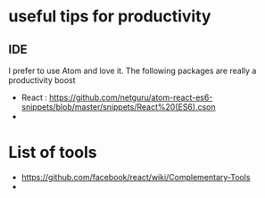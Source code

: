 # useful tips for productivity
## IDE
I prefer to use Atom and love it. The following packages are really a productivity boost
* React : https://github.com/netguru/atom-react-es6-snippets/blob/master/snippets/React%20(ES6).cson
* 

# List of tools 

* https://github.com/facebook/react/wiki/Complementary-Tools 
* 
